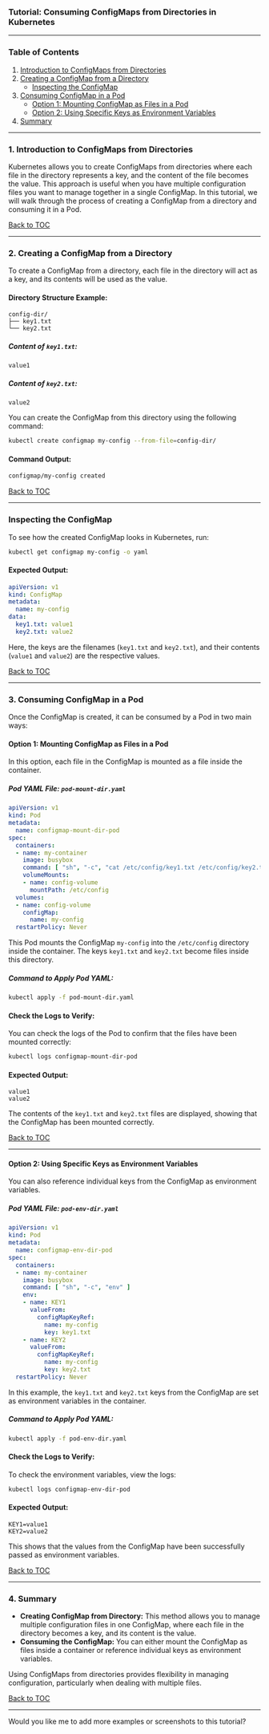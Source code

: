 ### **Tutorial: Consuming ConfigMaps from Directories in Kubernetes**

---

### **Table of Contents**
1. [Introduction to ConfigMaps from Directories](#introduction-to-configmaps-from-directories)
2. [Creating a ConfigMap from a Directory](#creating-a-configmap-from-a-directory)
    - [Inspecting the ConfigMap](#inspecting-the-configmap)
3. [Consuming ConfigMap in a Pod](#consuming-configmap-in-a-pod)
    - [Option 1: Mounting ConfigMap as Files in a Pod](#option-1-mounting-configmap-as-files-in-a-pod)
    - [Option 2: Using Specific Keys as Environment Variables](#option-2-using-specific-keys-as-environment-variables)
4. [Summary](#summary)

---

### **1. Introduction to ConfigMaps from Directories**

Kubernetes allows you to create ConfigMaps from directories where each file in the directory represents a key, and the content of the file becomes the value. This approach is useful when you have multiple configuration files you want to manage together in a single ConfigMap. In this tutorial, we will walk through the process of creating a ConfigMap from a directory and consuming it in a Pod.

[Back to TOC](#table-of-contents)

---

### **2. Creating a ConfigMap from a Directory**

To create a ConfigMap from a directory, each file in the directory will act as a key, and its contents will be used as the value.

#### **Directory Structure Example:**
```
config-dir/
├── key1.txt
└── key2.txt
```

##### **Content of `key1.txt`:**
```text
value1
```

##### **Content of `key2.txt`:**
```text
value2
```

You can create the ConfigMap from this directory using the following command:

```bash
kubectl create configmap my-config --from-file=config-dir/
```

#### **Command Output:**
```bash
configmap/my-config created
```

[Back to TOC](#table-of-contents)

---

### **Inspecting the ConfigMap**

To see how the created ConfigMap looks in Kubernetes, run:

```bash
kubectl get configmap my-config -o yaml
```

#### **Expected Output:**
```yaml
apiVersion: v1
kind: ConfigMap
metadata:
  name: my-config
data:
  key1.txt: value1
  key2.txt: value2
```

Here, the keys are the filenames (`key1.txt` and `key2.txt`), and their contents (`value1` and `value2`) are the respective values.

[Back to TOC](#table-of-contents)

---

### **3. Consuming ConfigMap in a Pod**

Once the ConfigMap is created, it can be consumed by a Pod in two main ways:

#### **Option 1: Mounting ConfigMap as Files in a Pod**

In this option, each file in the ConfigMap is mounted as a file inside the container.

##### **Pod YAML File: `pod-mount-dir.yaml`**
```yaml
apiVersion: v1
kind: Pod
metadata:
  name: configmap-mount-dir-pod
spec:
  containers:
  - name: my-container
    image: busybox
    command: [ "sh", "-c", "cat /etc/config/key1.txt /etc/config/key2.txt" ]
    volumeMounts:
    - name: config-volume
      mountPath: /etc/config
  volumes:
  - name: config-volume
    configMap:
      name: my-config
  restartPolicy: Never
```

This Pod mounts the ConfigMap `my-config` into the `/etc/config` directory inside the container. The keys `key1.txt` and `key2.txt` become files inside this directory.

##### **Command to Apply Pod YAML:**
```bash
kubectl apply -f pod-mount-dir.yaml
```

#### **Check the Logs to Verify:**
You can check the logs of the Pod to confirm that the files have been mounted correctly:

```bash
kubectl logs configmap-mount-dir-pod
```

#### **Expected Output:**
```
value1
value2
```

The contents of the `key1.txt` and `key2.txt` files are displayed, showing that the ConfigMap has been mounted correctly.

[Back to TOC](#table-of-contents)

---

#### **Option 2: Using Specific Keys as Environment Variables**

You can also reference individual keys from the ConfigMap as environment variables.

##### **Pod YAML File: `pod-env-dir.yaml`**
```yaml
apiVersion: v1
kind: Pod
metadata:
  name: configmap-env-dir-pod
spec:
  containers:
  - name: my-container
    image: busybox
    command: [ "sh", "-c", "env" ]
    env:
    - name: KEY1
      valueFrom:
        configMapKeyRef:
          name: my-config
          key: key1.txt
    - name: KEY2
      valueFrom:
        configMapKeyRef:
          name: my-config
          key: key2.txt
  restartPolicy: Never
```

In this example, the `key1.txt` and `key2.txt` keys from the ConfigMap are set as environment variables in the container.

##### **Command to Apply Pod YAML:**
```bash
kubectl apply -f pod-env-dir.yaml
```

#### **Check the Logs to Verify:**
To check the environment variables, view the logs:

```bash
kubectl logs configmap-env-dir-pod
```

#### **Expected Output:**
```
KEY1=value1
KEY2=value2
```

This shows that the values from the ConfigMap have been successfully passed as environment variables.

[Back to TOC](#table-of-contents)

---

### **4. Summary**

- **Creating ConfigMap from Directory:** This method allows you to manage multiple configuration files in one ConfigMap, where each file in the directory becomes a key, and its content is the value.
- **Consuming the ConfigMap:** You can either mount the ConfigMap as files inside a container or reference individual keys as environment variables.

Using ConfigMaps from directories provides flexibility in managing configuration, particularly when dealing with multiple files.

[Back to TOC](#table-of-contents)

---

Would you like me to add more examples or screenshots to this tutorial?
